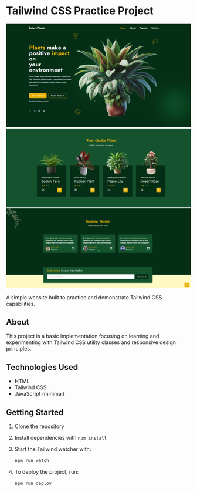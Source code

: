 # Tailwind CSS Practice Project

![Homepage Screenshot](./screenshots/1.png)
![Products Page](./screenshots/2.png)
![Contact Form](./screenshots/3.png)

A simple website built to practice and demonstrate Tailwind CSS capabilities.

## About

This project is a basic implementation focusing on learning and experimenting with Tailwind CSS utility classes and responsive design principles.

## Technologies Used

- HTML
- Tailwind CSS
- JavaScript (minimal)

## Getting Started

1. Clone the repository
2. Install dependencies with `npm install`
3. Start the Tailwind watcher with:
   ```bash
   npm run watch
   ```

  4. To deploy the project, run:
      ```bash
      npm run deploy
      ```